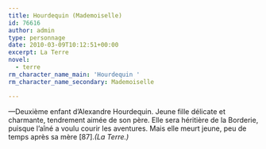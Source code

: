 ```yaml
---
title: Hourdequin (Mademoiselle)
id: 76616
author: admin
type: personnage
date: 2010-03-09T10:12:51+00:00
excerpt: La Terre
novel:
  - terre
rm_character_name_main: 'Hourdequin '
rm_character_name_secondary: Mademoiselle

---
```

—Deuxième enfant d&rsquo;Alexandre Hourdequin. Jeune fille délicate et charmante, tendrement aimée de son père. Elle sera héritière de la Borderie, puisque l&rsquo;aîné a voulu courir les aventures. Mais elle meurt jeune, peu de temps après sa mère [87]._(La Terre.)_